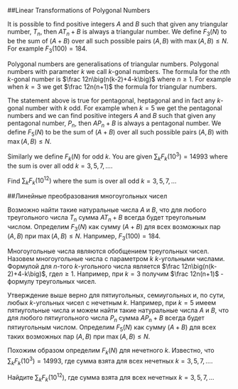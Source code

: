 ##Linear Transformations of Polygonal Numbers


It is possible to find positive integers $A$ and $B$ such that given any triangular number, $T_n$, then $AT_n +B$ is always a triangular number. We define $F_3(N)$ to be the sum of $(A+B)$ over all such possible pairs $(A,B)$ with $\max(A,B)\le N$. For example $F_3(100) = 184$.


Polygonal numbers are generalisations of triangular numbers. Polygonal numbers with parameter $k$ we call $k$-gonal numbers. The formula for the $n$th $k$-gonal number is $\frac 12n\big(n(k-2)+4-k\big)$ where $n \ge 1$. For example when $k = 3$ we get $\frac 12n(n+1)$ the formula for triangular numbers.


The statement above is true for pentagonal, heptagonal and in fact any $k$-gonal number with $k$ odd. For example when $k=5$ we get the pentagonal numbers and we can find positive integers $A$ and $B$ such that given any pentagonal number, $P_n$, then $AP_n+B$ is always a pentagonal number. We define $F_5(N)$ to be the sum of $(A+B)$ over all such possible pairs $(A,B)$ with $\max(A,B)\le N$.


Similarly we define $F_k(N)$ for odd $k$. You are given $\sum_{k} F_k(10^3) = 14993$ where the sum is over all odd $k = 3,5,7,\ldots$.


Find $\sum_{k} F_k(10^{12})$ where the sum is over all odd $k = 3,5,7,\ldots$

##Линейные преобразования многоугольных чисел


Возможно найти такие натуральные числа $A$ и $B$, что для любого треугольного числа $T_n$ сумма $AT_n +B$ всегда будет треугольным числом. Определим $F_3(N)$ как сумму $(A+B)$ для всех возможных пар $(A,B)$ при $\max(A,B)\le N$. Например, $F_3(100) = 184$.


Многоугольные числа являются обобщением треугольных чисел. Назовем многоугольные числа с параметром $k$ $k$-угольными числами. Формулой для $n$-того $k$-угольного числа является $\frac 12n\big(n(k-2)+4-k\big)$, где$n \ge 1$. Например, при $k = 3$ получим $\frac 12n(n+1)$ - формулу треугольных чисел.


Утверждение выше верно для пятиугольных, семиугольных и, по сути, любых $k$-угольных чисел с нечетным $k$. Например, при $k=5$ имеем пятиугольные числа и можем найти такие натуральные числа $A$ и $B$, что для любого пятиугольного числа $P_n$ сумма $AP_n+B$ всегда будет пятиугольным числом. Определим $F_5(N)$ как сумму $(A+B)$ для всех таких возможных пар $(A,B)$ при $\max(A,B)\le N$.


Похожим образом определим $F_k(N)$ для нечетного $k$. Известно, что $\sum_{k} F_k(10^3) = 14993$, где сумма взята для всех нечетных $k = 3,5,7,\ldots$.


Найдите $\sum_{k} F_k(10^{12})$, где сумма взята для всех нечетных $k = 3,5,7,\ldots$


